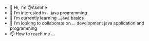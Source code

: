 - 👋 Hi, I’m @Akdohe
- 👀 I’m interested in ...java programming
- 🌱 I’m currently learning ...java basics
- 💞️ I’m looking to collaborate on ... development java application and programming
- 📫 How to reach me ...

<!---
Akdohe/Akdohe is a ✨ special ✨ repository because its `README.md` (this file) appears on your GitHub profile.
You can click the Preview link to take a look at your changes.
--->

